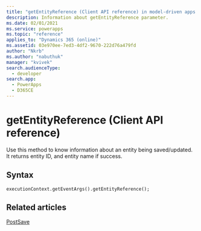 ```yaml
---
title: "getEntityReference (Client API reference) in model-driven apps| MicrosoftDocs"
description: Information about getEntityReference parameter.
ms.date: 02/01/2021
ms.service: powerapps
ms.topic: "reference"
applies_to: "Dynamics 365 (online)"
ms.assetid: 03e970ee-7ed3-4df2-9670-222d76a479fd
author: "Nkrb"
ms.author: "nabuthuk"
manager: "kvivek"
search.audienceType: 
  - developer
search.app: 
  - PowerApps
  - D365CE
---
```

# getEntityReference (Client API reference)

Use this method to know information about an entity being saved/updated. It returns entity ID, and entity name if success.

## Syntax

`executionContext.getEventArgs().getEntityReference();`

## Related articles

[PostSave](../events/postsave.md)